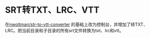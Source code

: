 ﻿SRT转TXT、LRC、VTT
==================
在[nwoltman/str-to-vtt-converter](https://github.com/nwoltman/srt-to-vtt-converter)
的基础上改为控制台，并增加了转TXT、LRC。把当前目录和子目录的所有srt文件转换为txt、lrc和vtt。

